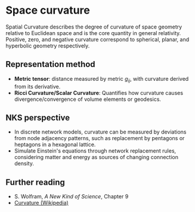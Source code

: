 # Space curvature

Spatial Curvature describes the degree of curvature of space geometry relative to Euclidean space and is the core quantity in general relativity. Positive, zero, and negative curvature correspond to spherical, planar, and hyperbolic geometry respectively.

## Representation method
- **Metric tensor**: distance measured by metric $g_{ij}$, with curvature derived from its derivative.
- **Ricci Curvature/Scalar Curvature**: Quantifies how curvature causes divergence/convergence of volume elements or geodesics.

## NKS perspective
- In discrete network models, curvature can be measured by deviations from node adjacency patterns, such as replacement by pentagons or heptagons in a hexagonal lattice.
- Simulate Einstein's equations through network replacement rules, considering matter and energy as sources of changing connection density.

## Further reading
- S. Wolfram, *A New Kind of Science*, Chapter 9
- [Curvature (Wikipedia)](https://en.wikipedia.org/wiki/Curvature)
